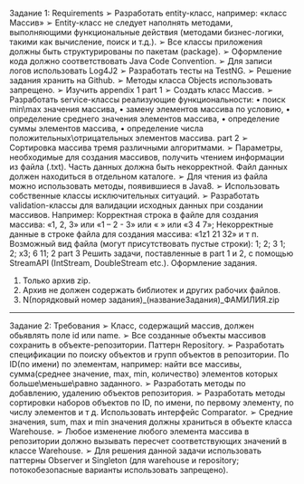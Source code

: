 Задание 1:
Requirements ➢ Разработать entity-класс, например: «класс Массив» ➢ Entity-класс не следует наполнять методами,
выполняющими функциональные действия
(методами бизнес-логики, такими как вычисление, поиск и т.д.). ➢ Все классы приложения должны быть структурированы по
пакетам (package). ➢ Оформление кода должно соответствовать Java Code Convention. ➢ Для записи логов использовать Log4J2
➢ Разработать тесты на TestNG. ➢ Решение задания хранить на Github. ➢ Методы класса Objects использовать запрещено. ➢
Изучить appendix 1 part 1 ➢ Создать класс Массив. ➢ Разработать service-классы реализующие функциональности:
• поиск min\max значения массива, • замену элементов массива по условию, • определение среднего значения элементов
массива, • определение суммы элементов массива, • определение числа положительных\отрицательных элементов массива. part
2 ➢ Сортировка массива тремя различными алгоритмами. ➢ Параметры, необходимые для создания массивов, получить чтением
информации из файла
(.txt). Часть данных должна быть некорректной. Файл данных должен находиться в отдельном каталоге. ➢ Для чтения из файла
можно использовать методы, появившиеся в Java8. ➢ Использовать собственные классы исключительных ситуаций. ➢ Разработать
validation-классы для валидации исходных данных при создании массивов. Например:
Корректная строка в файле для создания массива: «1, 2, 3» или «1 – 2 - 3» или « » или «3 4 7»; Некорректные данные в
строке файла для создания массива: «1z1 21 32» и т п. Возможный вид файла (могут присутствовать пустые строки):
1; 2; 3 1; 2; x3; 6 11; 2 part 3 Решить задачи, поставленные в part 1 и 2, с помощью StreamAPI (IntStream, DoubleStream
etc.). Оформление задания.

1. Только архив zip.
2. Архив не должен содержать библиотек и других рабочих файлов.
3. N(порядковый номер задания)_(названиеЗадания)_ФАМИЛИЯ.zip

___________________________________________________________________________________________________________________________________________________
Задание 2:
Требования ➢ Класс, содержащий массив, должен обьявлять поле id или name. ➢ Все созданные объекты массивов сохранить в
объекте-репозитории. Паттерн Repository. ➢ Разработать спецификации по поиску объектов и групп объектов в репозитории.
По ID(по имени) по элементам, например: найти все массивы, сумма(среднее значение, max, min, количество) элементов
которых больше\меньше\равно заданного. ➢ Разработать методы по добавлению, удалению объектов репозитория. ➢ Разработать
методы сортировки наборов объектов по ID, по имени, по первому элементу, по числу элементов и т д. Использовать
интерфейс Comparator. ➢ Средние значения, sum, max и min значения должны храниться в объекте класса Warehouse. ➢ Любое
изменение любого элемента массива в репозитории должно вызывать пересчет соответствующих значений в классе Warehouse. ➢
Для решения данной задачи использовать паттерны Observer и Singleton (для warehouse и repository; потокобезопасные
варианты использовать запрещено).